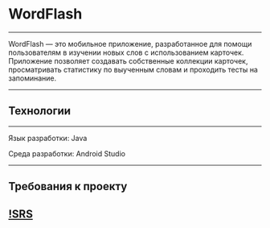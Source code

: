 # **WordFlash**
--------------------------------------------------------------------------------------------------------

WordFlash — это мобильное приложение, разработанное для помощи пользователям в изучении новых слов с использованием карточек. Приложение позволяет создавать собственные коллекции карточек, просматривать статистику по выученным словам и проходить тесты на запоминание.

--------------------------------------------------------------------------------------------------------
## **Технологии**
--------------------------------------------------------------------------------------------------------

  Язык разработки: Java
  
  Среда разработки: Android Studio

--------------------------------------------------------------------------------------------------------
## **Требования к проекту**
[!SRS](https://github.com/oieblin/mobile_app_WordFlash/blob/main/docs/SRS.md)
--------------------------------------------------------------------------------------------------------
